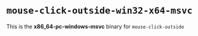 # `mouse-click-outside-win32-x64-msvc`

This is the **x86_64-pc-windows-msvc** binary for `mouse-click-outside`
